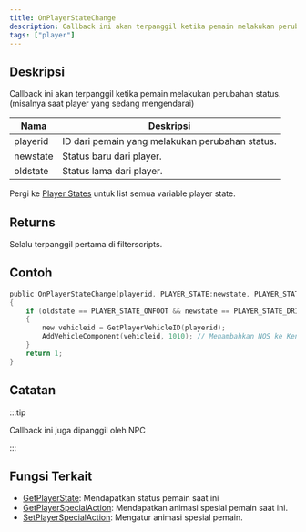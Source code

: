 ```yaml
---
title: OnPlayerStateChange
description: Callback ini akan terpanggil ketika pemain melakukan perubahan status.
tags: ["player"]
---
```


## Deskripsi

Callback ini akan terpanggil ketika pemain melakukan perubahan status. (misalnya saat player yang sedang mengendarai)

| Nama     | Deskripsi                                     |
| -------- | ----------------------------------------        |
| playerid | ID dari pemain yang melakukan perubahan status. |
| newstate | Status baru dari player.                        |
| oldstate | Status lama dari player.                        |

Pergi ke [Player States](../resources/playerstates) untuk list semua variable player state.

## Returns

Selalu terpanggil pertama di filterscripts.

## Contoh
```c
public OnPlayerStateChange(playerid, PLAYER_STATE:newstate, PLAYER_STATE:oldstate)
{
    if (oldstate == PLAYER_STATE_ONFOOT && newstate == PLAYER_STATE_DRIVER) // Pemain menaiki kendaraan (Wajib Mobil) dan menjadi supir
    {
        new vehicleid = GetPlayerVehicleID(playerid);
        AddVehicleComponent(vehicleid, 1010); // Menambahkan NOS ke Kendaraan Anda
    }
    return 1;
}
```
## Catatan

:::tip

Callback ini juga dipanggil oleh NPC

:::

## Fungsi Terkait

- [GetPlayerState](../functions/GetPlayerState): Mendapatkan status pemain saat ini
- [GetPlayerSpecialAction](../functions/GetPlayerSpecialAction): Mendapatkan animasi spesial pemain saat ini.
- [SetPlayerSpecialAction](../functions/SetPlayerSpecialAction): Mengatur animasi spesial pemain.
